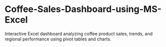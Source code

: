 # Coffee-Sales-Dashboard-using-MS-Excel
Interactive Excel dashboard analyzing coffee product sales, trends, and regional performance using pivot tables and charts.
